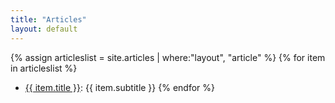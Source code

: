 ```yaml
---
title: "Articles"
layout: default
---
```


{% assign articleslist = site.articles | where:"layout", "article" %}
{% for item in articleslist %}
- <a href="{{ site.baseurl }}{{ item.url }}">{{ item.title }}</a>: {{ item.subtitle }}
{% endfor %}
